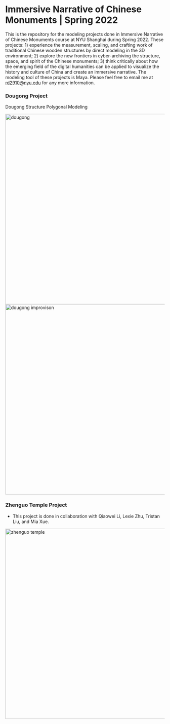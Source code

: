# Immersive Narrative of Chinese Monuments | Spring 2022
This is the repository for the modeling projects done in Immersive Narrative of Chinese Monuments course at NYU Shanghai during Spring 2022. These projects: 1) experience the measurement, scaling, and crafting work of traditional Chinese wooden structures by direct modeling in the 3D environment; 2) explore the new frontiers in cyber-archiving the structure, space, and spirit of the Chinese monuments; 3) think critically about how the emerging field of the digital humanities can be applied to visualize the history and culture of China and create an immersive narrative. The modeling tool of these projects is Maya. Please feel free to email me at rd2910@nyu.edu for any more information.

### Dougong Project
Dougong Structure Polygonal Modeling

<img width="600" alt="dougong" src="https://github.com/ruoheng-du/chinese-monuments-modeling/raw/main/assets/dougong.png">

<img width="600" alt="dougong improvison" src="https://github.com/ruoheng-du/chinese-monuments-modeling/raw/main/assets/dougong improvison.png">


### Zhenguo Temple Project
* This project is done in collaboration with Qiaowei Li, Lexie Zhu, Tristan Liu, and Mia Xue.

<img width="600" alt="zhenguo temple" src="https://github.com/ruoheng-du/chinese-monuments-modeling/raw/main/assets/zhenguo temple.png">

